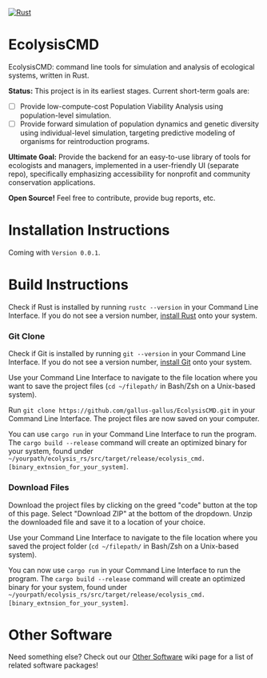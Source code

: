 [![Rust](https://github.com/gallus-gallus/EcolysisCMD/actions/workflows/rust.yml/badge.svg)](https://github.com/gallus-gallus/EcolysisCMD/actions/workflows/rust.yml)
# EcolysisCMD
EcolysisCMD: command line tools for simulation and analysis of ecological systems, written in Rust.

**Status:** This project is in its earliest stages. Current short-term goals are:
- [ ] Provide low-compute-cost Population Viability Analysis using population-level simulation.
- [ ] Provide forward simulation of population dynamics and genetic diversity using individual-level simulation, targeting predictive modeling of organisms for reintroduction programs.

**Ultimate Goal:** Provide the backend for an easy-to-use library of tools for ecologists and managers, implemented in a user-friendly UI (separate repo), specifically emphasizing accessibility for nonprofit and community conservation applications.

**Open Source!** Feel free to contribute, provide bug reports, etc.

# Installation Instructions
Coming with `Version 0.0.1`.

# Build Instructions
Check if Rust is installed by running `rustc --version` in your Command Line Interface. If you do not see a version number, [install Rust](https://www.rust-lang.org/tools/install) onto your system.
### Git Clone
Check if Git is installed by running `git --version` in your Command Line Interface. If you do not see a version number, [install Git](https://git-scm.com/book/en/v2/Getting-Started-Installing-Git) onto your system.

Use your Command Line Interface to navigate to the file location where you want to save the project files (`cd ~/filepath/` in Bash/Zsh on a Unix-based system).

Run `git clone https://github.com/gallus-gallus/EcolysisCMD.git` in your Command Line Interface. The project files are now saved on your computer.

You can use `cargo run` in your Command Line Interface to run the program. The `cargo build --release` command will create an optimized binary for your system, found under `~/yourpath/ecolysis_rs/src/target/release/ecolysis_cmd.[binary_extnsion_for_your_system]`.
### Download Files
Download the project files by clicking on the greed "code" button at the top of this page. Select "Download ZIP" at the bottom of the dropdown. Unzip the downloaded file and save it to a location of your choice.

Use your Command Line Interface to navigate to the file location where you saved the project folder (`cd ~/filepath/` in Bash/Zsh on a Unix-based system).

You can now use `cargo run` in your Command Line Interface to run the program. The `cargo build --release` command will create an optimized binary for your system, found under `~/yourpath/ecolysis_rs/src/target/release/ecolysis_cmd.[binary_extnsion_for_your_system]`.

# Other Software
Need something else? Check out our [Other Software](https://github.com/gallus-gallus/EcolysisCMD/wiki/Similar-Software) wiki page for a list of related software packages!

